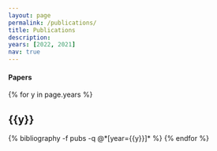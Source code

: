 ```yaml
---
layout: page
permalink: /publications/
title: Publications
description: 
years: [2022, 2021]
nav: true
---
```

<!-- , 2020, 2019, 2018, 2017, 2016 -->

#### Papers

<div class="publications">

{% for y in page.years %}
  <h2 class="year">{{y}}</h2>
  {% bibliography -f pubs -q @*[year={{y}}]* %}
{% endfor %}

</div>


<!-- #### Preprints -->

<!-- <details>
<summary>Preprints</summary> -->
<!-- <div> -->

<!-- {% for y in page.years %}
  <!-- {% bibliography -f preprint -q @*[year={{y}}]* %} -->
<!-- {% endfor %} -->

<!-- </div> --> 
<!-- </details> -->

<!-- #### Books -->

<!-- <div class="publications"> -->

<!-- {% for y in page.years %} -->
  <!-- {% bibliography -f books -q @*[year={{y}}]* %} -->
<!-- {% endfor %} -->

<!-- </div> -->




<!-- #### Preprints and submissions -->
<!-- 1. Pooladian, A-A., and Niles-Weed, J. "Entropic estimation of optimal transport maps" (2021) [<a href="https://arxiv.org/pdf/2109.12004.pdf">PDF</a>]

#### Conference papers
1. Pooladian, A-A.\*, Finlay, C., Hoheisel, T., and Oberman, A. "A principled approach for generating adversarial images under non-smooth dissimilarity metrics", in *23rd International Conference on Artificial Intelligence and Statistics (AISTATS 2020)*. [<a href="https://github.com/APooladian/FarkasLayers">Github</a>] [<a href="https://arxiv.org/pdf/1908.01667.pdf">PDF</a>]
2. Finaly C.\*, Pooladian, A-A.\*, and Oberman, A., " The LogBarrier Adversarial Attack: Making effective use of decision boundary information", in *IEEE International Conference on Computer Vision (ICCV 2019)* [<a href="https://github.com/cfinlay/logbarrier">Github</a>] [<a href="https://arxiv.org/pdf/1903.10396.pdf">PDF</a>] 

#### Workshop papers
1. Finlay, C.\*, Gerolin, A.\*, Oberman, A., Pooladian A-A.\* (alphabetical) "Learning normalizing flows from Entropy-Kantorovich potentials", in *ICML workshop on Invertible Neural Networks, Normalizing Flows, and Explicit Likelihood Models (INNF+ 2020)*, with contributing talk, [<a href="https://arxiv.org/pdf/2006.06033.pdf">PDF</a>]

#### Journal articles
1. Hoheisel, T., Pablos, B., Pooladian, A-A., Schwartz, A., and Steverango, L. (alphabetical) "A study of one-parameter regularizations for mathematical programs with vanishing constraints", in *Optimization Methods and Software* (2020) [<a href="https://arxiv.org/pdf/2006.15662.pdf">PDF</a>]

#### Deep learning projects
1. Pooladian, A-A.\*, Finlay, C., and Oberman, A., "Farkas layers: Don't shift the data, fix the geometry" (2019) [<a href="https://github.com/APooladian/FarkasLayers">Github</a>] [<a href="https://arxiv.org/pdf/1910.02840.pdf">PDF</a>]
2. Pooladian, A-A.\*, Iannantuono, A., Finlay, C., and Oberman, A., "A Langevin dynamics based approach to generating sparse adversarial perturbations" (2019) [<a href="http://www.math.mcgill.ca/apooladian/LangevinDynamicsPreprint.pdf">PDF</a>] 
3. Pooladian, A-A.\*, Orfanides, G., "Sparse autoencoder using Scholtes relaxation scheme" (2018)
-->
<!-- #### Fun projects
1. Pooladian, A-A., "Batchwise projection algorithm onto total variation ball" (2019) [abcd](https://github.com/APooladian/TVProjection) -->
